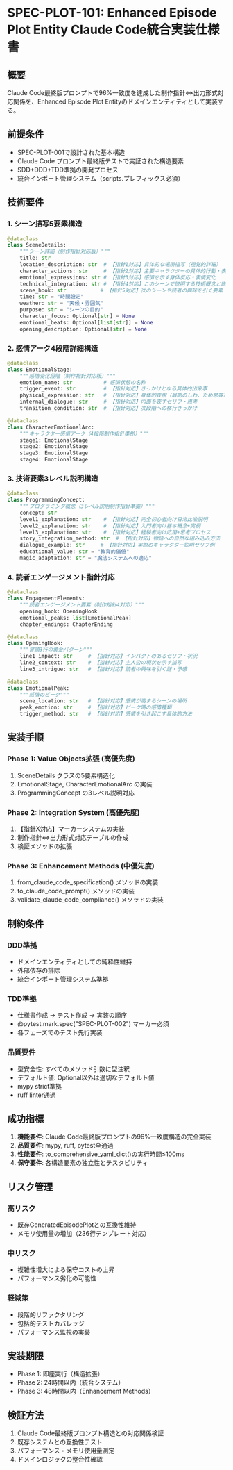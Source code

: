 # SPEC-PLOT-101: Enhanced Episode Plot Entity Claude Code統合実装仕様書

## 概要

Claude Code最終版プロンプトで96%一致度を達成した制作指針⇔出力形式対応関係を、Enhanced Episode Plot Entityのドメインエンティティとして実装する。

## 前提条件

- SPEC-PLOT-001で設計された基本構造
- Claude Code プロンプト最終版テストで実証された構造要素
- SDD+DDD+TDD準拠の開発プロセス
- 統合インポート管理システム（scripts.プレフィックス必須）

## 技術要件

### 1. シーン描写5要素構造

```python
@dataclass
class SceneDetails:
    """シーン詳細（制作指針対応版）"""
    title: str
    location_description: str  # 【指針1対応】具体的な場所描写（視覚的詳細）
    character_actions: str     # 【指針2対応】主要キャラクターの具体的行動・表情・仕草
    emotional_expressions: str # 【指針3対応】感情を示す身体反応・表情変化
    technical_integration: str # 【指針4対応】このシーンで説明する技術概念と説明方法
    scene_hook: str           # 【指針5対応】次のシーンや読者の興味を引く要素
    time: str = "時間設定"
    weather: str = "天候・雰囲気"
    purpose: str = "シーンの目的"
    character_focus: Optional[str] = None
    emotional_beats: Optional[list[str]] = None
    opening_description: Optional[str] = None
```

### 2. 感情アーク4段階詳細構造

```python
@dataclass
class EmotionalStage:
    """感情変化段階（制作指針対応版）"""
    emotion_name: str          # 感情状態の名称
    trigger_event: str         # 【指針対応】きっかけとなる具体的出来事
    physical_expression: str   # 【指針対応】身体的表現（眉間のしわ、ため息等）
    internal_dialogue: str     # 【指針対応】内面を表すセリフ・思考
    transition_condition: str  # 【指針対応】次段階への移行きっかけ

@dataclass
class CharacterEmotionalArc:
    """キャラクター感情アーク（4段階制作指針準拠）"""
    stage1: EmotionalStage
    stage2: EmotionalStage
    stage3: EmotionalStage
    stage4: EmotionalStage
```

### 3. 技術要素3レベル説明構造

```python
@dataclass
class ProgrammingConcept:
    """プログラミング概念（3レベル説明制作指針準拠）"""
    concept: str
    level1_explanation: str    # 【指針対応】完全初心者向け日常比喩説明
    level2_explanation: str    # 【指針対応】入門者向け基本概念+実例
    level3_explanation: str    # 【指針対応】経験者向け応用+思考プロセス
    story_integration_method: str  # 【指針対応】物語への自然な組み込み方法
    dialogue_example: str     # 【指針対応】実際のキャラクター説明セリフ例
    educational_value: str = "教育的価値"
    magic_adaptation: str = "魔法システムへの適応"
```

### 4. 読者エンゲージメント指針対応

```python
@dataclass
class EngagementElements:
    """読者エンゲージメント要素（制作指針4対応）"""
    opening_hook: OpeningHook
    emotional_peaks: list[EmotionalPeak]
    chapter_endings: ChapterEnding

@dataclass
class OpeningHook:
    """冒頭3行の黄金パターン"""
    line1_impact: str     # 【指針対応】インパクトのあるセリフ・状況
    line2_context: str    # 【指針対応】主人公の現状を示す描写
    line3_intrigue: str   # 【指針対応】読者の興味を引く謎・予感

@dataclass
class EmotionalPeak:
    """感情のピーク"""
    scene_location: str   # 【指針対応】感情が高まるシーンの場所
    peak_emotion: str     # 【指針対応】ピーク時の感情種類
    trigger_method: str   # 【指針対応】感情を引き起こす具体的方法
```

## 実装手順

### Phase 1: Value Objects拡張 (高優先度)
1. SceneDetails クラスの5要素構造化
2. EmotionalStage, CharacterEmotionalArc の実装
3. ProgrammingConcept の3レベル説明対応

### Phase 2: Integration System (高優先度)
1. 【指針X対応】マーカーシステムの実装
2. 制作指針⇔出力形式対応テーブルの作成
3. 検証メソッドの拡張

### Phase 3: Enhancement Methods (中優先度)
1. from_claude_code_specification() メソッドの実装
2. to_claude_code_prompt() メソッドの実装
3. validate_claude_code_compliance() メソッドの実装

## 制約条件

### DDD準拠
- ドメインエンティティとしての純粋性維持
- 外部依存の排除
- 統合インポート管理システム準拠

### TDD準拠
- 仕様書作成 → テスト作成 → 実装の順序
- @pytest.mark.spec("SPEC-PLOT-002") マーカー必須
- 各フェーズでのテスト先行実装

### 品質要件
- 型安全性: すべてのメソッド引数に型注釈
- デフォルト値: Optional以外は適切なデフォルト値
- mypy strict準拠
- ruff linter通過

## 成功指標

1. **機能要件**: Claude Code最終版プロンプトの96%一致度構造の完全実装
2. **品質要件**: mypy, ruff, pytest全通過
3. **性能要件**: to_comprehensive_yaml_dict()の実行時間≤100ms
4. **保守要件**: 各構造要素の独立性とテスタビリティ

## リスク管理

### 高リスク
- 既存GeneratedEpisodePlotとの互換性維持
- メモリ使用量の増加（236行テンプレート対応）

### 中リスク
- 複雑性増大による保守コストの上昇
- パフォーマンス劣化の可能性

### 軽減策
- 段階的リファクタリング
- 包括的テストカバレッジ
- パフォーマンス監視の実装

## 実装期限

- Phase 1: 即座実行（構造拡張）
- Phase 2: 24時間以内（統合システム）
- Phase 3: 48時間以内（Enhancement Methods）

## 検証方法

1. Claude Code最終版プロンプト構造との対応関係検証
2. 既存システムとの互換性テスト
3. パフォーマンス・メモリ使用量測定
4. ドメインロジックの整合性確認
